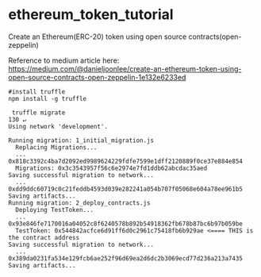 # ethereum_token_tutorial
Create an Ethereum(ERC-20) token using open source contracts(open-zeppelin)

Reference to medium article here: https://medium.com/@danieljoonlee/create-an-ethereum-token-using-open-source-contracts-open-zeppelin-1e132e6233ed

```
#install truffle
npm install -g truffle

```

```
 truffle migrate                                                                                                                                                                                                                   130 ↵
Using network 'development'.

Running migration: 1_initial_migration.js
  Replacing Migrations...
  ... 0x818c3392c4ba7d2092ed9989624229fdfe7599e1dff2120889f0ce37e884e854
  Migrations: 0x3c3543957f56c6e2974e7fd1ddb62abcdac35aed
Saving successful migration to network...
  ... 0xdd9ddc60719c0c21feddb4593d039e282241a054b707f05068e604a78ee961b5
Saving artifacts...
Running migration: 2_deploy_contracts.js
  Deploying TestToken...
  ... 0x93e846fe7170016a04052c8f6240578b892b54918362fb678b87bc6b97b059be
  TestToken: 0x544842acfce6d91ff6d0c2961c75418fb6b929ae <==== THIS is the contract address
Saving successful migration to network...
  ... 0x389da0231fa534e129fcb6ae252f96d69ea2d6dc2b3069ecd77d236a213a7435
Saving artifacts...

```
